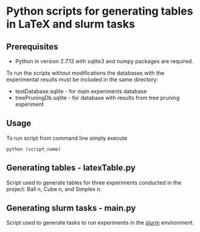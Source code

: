 <h1>Python scripts for generating tables in LaTeX and slurm tasks</h1>
<h2>Prerequisites</h2>

- Python in version 2.7.13 with sqlite3 and numpy packages are required.

To run the scripts without modifications the databases with the experimental results must be included in the same directory:
- testDatabase.sqlite - for main experiments database
- treePruningDb.sqlite - for database with results from tree pruning experiment

<h2>Usage</h2>
To run script from command line simply execute

```
python (script_name)
```

<h2>Generating tables - latexTable.py</h2>

Script used to generate tables for three experiments conducted in the project: Ball _n_, Cube _n_, and Simplex _n_. 

<h2>Generating slurm tasks - main.py</h2>

Script used to generate tasks to run experiments in the <a href="https://slurm.schedmd.com/">slurm</a> environment.

